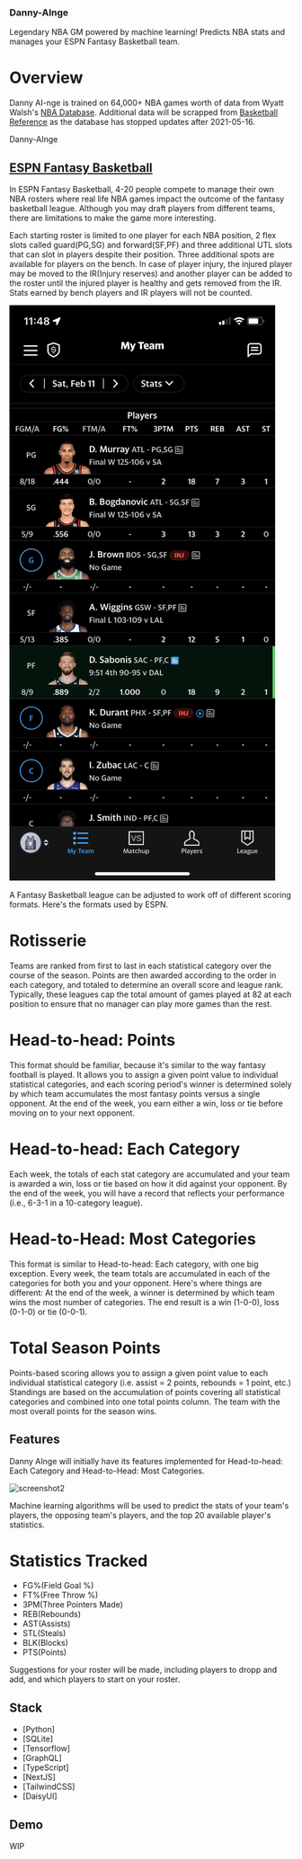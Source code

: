 ### Danny-AInge
Legendary NBA GM powered by machine learning! Predicts NBA stats and manages your ESPN Fantasy Basketball team.

# Overview 
Danny AI-nge is trained on 64,000+ NBA games worth of data from Wyatt Walsh's [NBA Database](https://www.kaggle.com/datasets/wyattowalsh/basketball). Additional data will be scrapped from [Basketball Reference](https://www.basketball-reference.com/) as the database has stopped updates after 2021-05-16. 

Danny-AInge
## [ESPN Fantasy Basketball](https://www.espn.com/fantasy/mens-basketball/)
In ESPN Fantasy Basketball, 4-20 people compete to manage their own NBA rosters where real life NBA games impact the outcome of the fantasy basketball league. Although you may draft players from different teams, there are limitations to make the game more interesting. 

Each starting roster is limited to one player for each NBA position, 2 flex slots called guard(PG,SG) and forward(SF,PF) and three additional UTL slots that can slot in players despite their position. Three additional spots are available for players on the bench. In case of player injury, the injured player may be moved to the IR(Injury reserves) and another player can be added to the roster until the injured player is healthy and gets removed from the IR. Stats earned by bench players and IR players will not be counted. 


![screenshot1](assets/roster_screenshot.PNG)

A Fantasy Basketball league can be adjusted to work off of different scoring formats. Here's the formats used by ESPN. 

# Rotisserie
Teams are ranked from first to last in each statistical category over the course of the season. Points are then awarded according to the order in each category, and totaled to determine an overall score and league rank. Typically, these leagues cap the total amount of games played at 82 at each position to ensure that no manager can play more games than the rest.

# Head-to-head: Points
This format should be familiar, because it's similar to the way fantasy football is played. It allows you to assign a given point value to individual statistical categories, and each scoring period's winner is determined solely by which team accumulates the most fantasy points versus a single opponent. At the end of the week, you earn either a win, loss or tie before moving on to your next opponent.

# Head-to-head: Each Category
Each week, the totals of each stat category are accumulated and your team is awarded a win, loss or tie based on how it did against your opponent. By the end of the week, you will have a record that reflects your performance (i.e., 6-3-1 in a 10-category league).

# Head-to-Head: Most Categories
This format is similar to Head-to-head: Each category, with one big exception. Every week, the team totals are accumulated in each of the categories for both you and your opponent. Here's where things are different: At the end of the week, a winner is determined by which team wins the most number of categories. The end result is a win (1-0-0), loss (0-1-0) or tie (0-0-1).

# Total Season Points
Points-based scoring allows you to assign a given point value to each individual statistical category (i.e. assist = 2 points, rebounds = 1 point, etc.) Standings are based on the accumulation of points covering all statistical categories and combined into one total points column. The team with the most overall points for the season wins.

## Features
Danny AInge will initially have its features implemented for Head-to-head: Each Category and Head-to-Head: Most Categories. 

![screenshot2](assets/h2h_screenshot)

Machine learning algorithms will be used to predict the stats of your team's players, the opposing team's players, and the top 20 available player's statistics. 

# Statistics Tracked
- FG%(Field Goal %) 
- FT%(Free Throw %) 
- 3PM(Three Pointers Made)
- REB(Rebounds)
- AST(Assists)
- STL(Steals)
- BLK(Blocks)
- PTS(Points)

Suggestions for your roster will be made, including players to dropp and add, and which players to start on your roster.

## Stack
- [Python]
- [SQLite]
- [Tensorflow]
- [GraphQL]
- [TypeScript]
- [NextJS]
- [TailwindCSS]
- [DaisyUI]

## Demo
WIP 